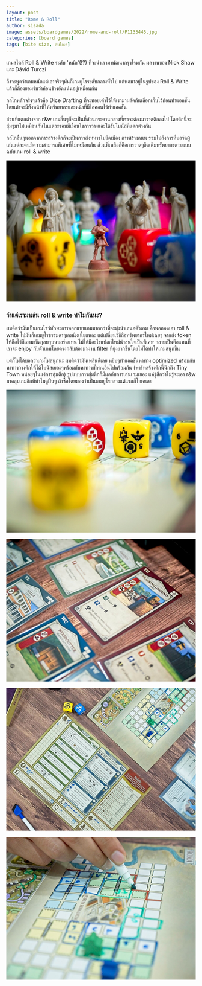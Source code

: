 ```yaml
---
layout: post
title: "Rome & Roll"
author: sisada
image: assets/boardgames/2022/rome-and-roll/P1133445.jpg
categories: [board games]
tags: [bite size, กบโอเค]
---
```

เกมสไตล์ Roll & Write ระดับ 'หนัก'(!?) ที่จะนำเรามาพัฒนากรุงโรมกัน ผลงานของ Nick Shaw และ Dávid Turczi

ถึงจะพูดว่าเกมหนักแต่เอาจริงๆมันก็เกมยูโรระดับกลางทั่วไป แต่พอมาอยู่ในรูปของ Roll & Write แล้วก็ต้องยอมรับว่าค่อนข้างอัดแน่นอยู่เหมือนกัน

กลไกหลักจริงๆแล้วคือ Dice Drafting ที่จะทอยเต๋าไว้ให้เรามาผลัดกันเลือกเก็บไว้ก่อนทำแอคชั่น โดยเต๋าจะมีทั้งหน้าที่ให้ทรัพยากรและหน้าที่มีไอคอนไว้ทำแอคชั่น

ส่วนที่แตกต่างจาก r&w เกมอื่นๆก็จะเป็นที่ส่วนกระดานกลางที่เราจะต้องมาวาดตึกลงไป โดยตึกนี้จะสุ่มๆมาไม่เหมือนกันในแต่ละรอบมีเงื่อนไขการวางและได้รับโบนัสที่แตกต่างกัน

กลไกอื่นๆนอกจากการสร้างตึกก็จะเป็นการส่งทหารไปยึดเมือง การสร้างถนน รวมไปถึงการที่บอร์ดผู้เล่นแต่ละคนมีความสามารถพิเศษที่ไม่เหมือนกัน ส่วนที่เหลือก็คือการวาดๆขีดเติมทรัพยากรตามแบบฉบับเกม roll & write 

![alt tag](/assets/boardgames/2022/rome-and-roll/P1133450.jpg)

### ว่าแต่เรามาเล่น roll & write ทำไมกันนะ?

ผมคิดว่ามันเป็นเกมโชว์ทักษะการออกแบบเกมมากกว่าที่จะมุ่งนำเสนอตัวเกม คือพอถอดเอา roll & write ไปมันก็เกมยูโรธรรมดาๆเกมนึงเนี่ยแหละ แต่เปลี่ยนวิธีถือทรัพยากรใหม่เฉยๆ จากส่ง token ให้ถือไว้ก็เอามาขีดๆลบๆบนบอร์ดแทน ไม่ได้มีอะไรแปลกใหม่น่าสนใจเป็นพิเศษ กลายเป็นคือแทนที่เราจะ enjoy กับตัวเกมโดยตรงกลับต้องมาผ่าน filter ที่ยุ่งยากขึ้นโดยไม่ได้ทำให้เกมสนุกขึ้น

แต่ก็ไม่ได้บอกว่าเกมไม่สนุกนะ ผมคิดว่ามันเพลินดีเลย หยิบๆทำแอคชั่นหาทาง optimized พร้อมกับหาทางวางตึกให้ได้โบนัสเยอะๆพร้อมกับหาทางกั๊กคนอื่นไปพร้อมกัน (พาร์ทสร้างตึกนี้นึกถึง Tiny Town หน่อยๆในแง่การสุ่มตึก) รูปแบบการสุ่มตึกก็มีผลกับการเล่นเกมเยอะ แค่รู้สึกว่าไม่รู้จะเอา r&w มาคลุมเกมอีกทีทำไมดูฝืนๆ ถ้าซื้อโดยมองว่าเป็นเกมยูโรกลางแต่แรกก็โอเคเลย

![alt tag](/assets/boardgames/2022/rome-and-roll/P1133438.jpg)

![alt tag](/assets/boardgames/2022/rome-and-roll/P1133440.jpg)

![alt tag](/assets/boardgames/2022/rome-and-roll/P1133454.jpg)

![alt tag](/assets/boardgames/2022/rome-and-roll/P1133456.jpg)